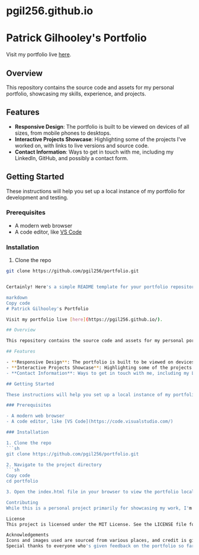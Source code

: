 # pgil256.github.io

# Patrick Gilhooley's Portfolio

Visit my portfolio live [here](https://pgil256.github.io/).

## Overview

This repository contains the source code and assets for my personal portfolio, showcasing my skills, experience, and projects. 

## Features

- **Responsive Design**: The portfolio is built to be viewed on devices of all sizes, from mobile phones to desktops.
- **Interactive Projects Showcase**: Highlighting some of the projects I've worked on, with links to live versions and source code.
- **Contact Information**: Ways to get in touch with me, including my LinkedIn, GitHub, and possibly a contact form.

## Getting Started

These instructions will help you set up a local instance of my portfolio for development and testing.

### Prerequisites

- A modern web browser
- A code editor, like [VS Code](https://code.visualstudio.com/)

### Installation

1. Clone the repo
```sh
git clone https://github.com/pgil256/portfolio.git


Certainly! Here's a simple README template for your portfolio repository:

markdown
Copy code
# Patrick Gilhooley's Portfolio

Visit my portfolio live [here](https://pgil256.github.io/).

## Overview

This repository contains the source code and assets for my personal portfolio, showcasing my skills, experience, and projects. 

## Features

- **Responsive Design**: The portfolio is built to be viewed on devices of all sizes, from mobile phones to desktops.
- **Interactive Projects Showcase**: Highlighting some of the projects I've worked on, with links to live versions and source code.
- **Contact Information**: Ways to get in touch with me, including my LinkedIn, GitHub, and possibly a contact form.

## Getting Started

These instructions will help you set up a local instance of my portfolio for development and testing.

### Prerequisites

- A modern web browser
- A code editor, like [VS Code](https://code.visualstudio.com/)

### Installation

1. Clone the repo
```sh
git clone https://github.com/pgil256/portfolio.git

2. Navigate to the project directory
```sh
Copy code
cd portfolio

3. Open the index.html file in your browser to view the portfolio locally.

Contributing
While this is a personal project primarily for showcasing my work, I'm always open to feedback, suggestions, and collaborations. Feel free to open an issue or submit a pull request.

License
This project is licensed under the MIT License. See the LICENSE file for details.

Acknowledgements
Icons and images used are sourced from various places, and credit is given where due.
Special thanks to everyone who's given feedback on the portfolio so far.

